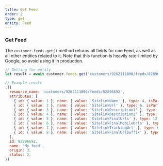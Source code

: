 ```yaml
---
title: Get Feed
order: 2
type: get
entity: Feed
---
```


### Get Feed

The `customer.feeds.get()` method returns all fields for one Feed, as well as all other entities related to it. Note that this function is heavily rate-limited by Google, so avoid using it in production.

```javascript
// Getting the entity
let result = await customer.feeds.get('customers/9262111890/feeds/82896692')
```

```javascript
// Example result
;({
  resource_name: 'customers/9262111890/feeds/82896692',
  attributes: [
    { id: { value: 1 }, name: { value: 'SitelinkName' }, type: 4, isPartOfKey: { value: false } },
    { id: { value: 2 }, name: { value: 'SitelinkUrl' }, type: 6, isPartOfKey: { value: false } },
    { id: { value: 3 }, name: { value: 'SitelinkDescription1' }, type: 4, isPartOfKey: { value: false } },
    { id: { value: 4 }, name: { value: 'SitelinkDescription2' }, type: 4, isPartOfKey: { value: false } },
    { id: { value: 5 }, name: { value: 'SitelinkFinalUrls' }, type: 12, isPartOfKey: { value: false } },
    { id: { value: 6 }, name: { value: 'SitelinkFinalMobileUrls' }, type: 12, isPartOfKey: { value: false } },
    { id: { value: 7 }, name: { value: 'SitelinkTrackingUrl' }, type: 6, isPartOfKey: { value: false } },
    { id: { value: 8 }, name: { value: 'SitelinkFinalUrlSuffix' }, type: 4, isPartOfKey: { value: false } },
  ],
  id: 82896692,
  name: 'My feed',
  origin: 3,
  status: 2,
})
```
